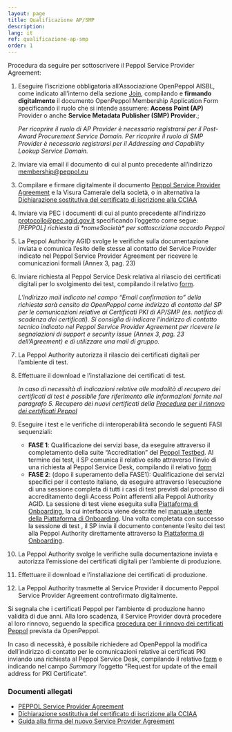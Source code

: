 ```yaml
---
layout: page
title: Qualificazione AP/SMP
description:
lang: it
ref: qualificazione-ap-smp
order: 1
---
```

Procedura da seguire per sottoscrivere il Peppol Service Provider Agreement:

1. Eseguire l’iscrizione obbligatoria all’Associazione OpenPeppol AISBL, come indicato all’interno della sezione [Join](https://peppol.org/join/), compilando e **firmando digitalmente** il documento OpenPeppol Membership Application Form specificando il ruolo che si intende assumere: **Access Point (AP)** Provider o anche **Service Metadata Publisher (SMP) Provider**.;

      _Per ricoprire il ruolo di AP Provider è necessario registrarsi per il Post-Award Procurement Service Domain._
      _Per ricoprire il ruolo di SMP Provider è necessario registrarsi per il Addressing and Capability Lookup Service Domain._

2. Inviare via email il documento di cui al punto precedente all’indirizzo [membership@peppol.eu](mailto:membership@peppol.eu)

3. Compilare e firmare digitalmente il documento [Peppol Service Provider Agreement](https://peppol.agid.gov.it/attachments/PeppolServiceProviderAgreement_v4.0.1.pdf) e la Visura Camerale della società, o in alternativa la [Dichiarazione sostitutiva del certificato di iscrizione alla CCIAA](https://peppol.agid.gov.it/attachments/dichirazione_rea_compilabile_rev201812.pdf)

4. Inviare via PEC i documenti di cui al punto precedente all’indirizzo [protocollo@pec.agid.gov.it](mailto:protocollo@pec.agid.gov.it) specificando l’oggetto come segue: _[PEPPOL] richiesta di \*nomeSocietà\* per sottoscrizione accordo Peppol_

5. La Peppol Authority AGID svolge le verifiche sulla documentazione inviata e comunica l’esito delle stesse al contatto del Service Provider indicato nel Peppol Service Provider Agreement per ricevere le comunicazioni formali (Annex 3, pag. 23)

6. Inviare richiesta al Peppol Service Desk relativa al rilascio dei certificati digitali per lo svolgimento dei test, compilando il relativo [form](https://openpeppol.atlassian.net/servicedesk/customer/portal/1/group/1/create/13).

      _L’indirizzo mail indicato nel campo “Email confirmation to” della richiesta sarà censito da OpenPeppol come indirizzo di contatto del SP per le comunicazioni relative ai Certificati PKI di AP/SMP (es. notifica di scadenza dei certificati). Si consiglia di indicare l’indirizzo di contatto tecnico indicato nel Peppol Service Provider Agreement per ricevere le segnalazioni di support e security issue (Annex 3, pag. 23 dell’Agreement) e di utilizzare una mail di gruppo._

7. La Peppol Authority autorizza il rilascio dei certificati digitali per l’ambiente di test.

8. Effettuare il download e l’installazione dei certificati di test.

      _In caso di necessità di indicazioni relative alle modalità di recupero dei certificati di test è possibile fare riferimento alle informazioni fornite nel paragrafo 5. Recupero dei nuovi certificati della [Procedura per il rinnovo dei certificati Peppol](https://peppol-docs.agid.gov.it/manuali_utente/rinnovo_certificati_peppol)_

9. Eseguire i test e le verifiche di interoperabilità secondo le seguenti FASI sequenziali:
    - **FASE 1**: Qualificazione dei servizi base, da eseguire attraverso il completamento della suite “Accreditation” del [Peppol Testbed](https://www.testbed.peppol.org/). Al termine dei test, il SP comunica il relativo esito attraverso l’invio di una richiesta al Peppol Service Desk, compilando il relativo [form](https://openpeppol.atlassian.net/servicedesk/customer/portal/1/group/1/create/16)
    - **FASE 2**: (dopo il superamento della FASE1): Qualificazione dei servizi specifici per il contesto italiano, da eseguire attraverso l’esecuzione di una sessione completa di tutti i casi di test previsti dal processo di accreditamento degli Access Point afferenti alla Peppol Authority AGID. La sessione di test viene eseguita sulla [Piattaforma di Onboarding](https://peppol.agid.gov.it/it/qualificazione-ap-smp/piattaforma-onboarding/), la cui interfaccia viene descritte nel [manuale utente della Piattaforma di Onboarding](https://peppol-docs.agid.gov.it/manuali_utente/onboarding). Una volta completata con successo la sessione di test , il SP invia il documento contenente l’esito dei test alla Peppol Authority direttamente attraverso la <a href="https://peppol-onboarding.agid.gov.it/piattaforma-onboarding/" data-proofer-ignore>Piattaforma di Onboarding</a>.

10. La Peppol Authority svolge le verifiche sulla documentazione inviata e autorizza l’emissione dei certificati digitali per l’ambiente di produzione.

11. Effettuare il download e l’installazione dei certificati di produzione.

12. La Peppol Authority trasmette al Service Provider il documento Peppol Service Provider Agreement controfirmato digitalmente.

Si segnala che i certificati Peppol per l’ambiente di produzione hanno validità di due anni. Alla loro scadenza, il Service Provider dovrà procedere al loro rinnovo, seguendo la specifica [procedura per il rinnovo dei certificati Peppol](https://peppol-docs.agid.gov.it/manuali_utente/rinnovo_certificati_peppol) prevista da OpenPeppol.

In caso di necessità, è possibile richiedere ad OpenPeppol la modifica dell’indirizzo di contatto per le comunicazioni relative ai certificati PKI inviando una richiesta al Peppol Service Desk, compilando il relativo [form](https://openpeppol.atlassian.net/servicedesk/customer/portal/1/group/1/create/12) e indicando nel campo _Summary_ l’oggetto “Request for update of the email address for PKI Certificate”.

### Documenti allegati

- [PEPPOL Service Provider Agreement](/attachments/PeppolServiceProviderAgreement_v4.0.1.pdf)
- [Dichiarazione sostitutiva del certificato di iscrizione alla CCIAA](/attachments/dichirazione_rea_compilabile_rev201812.pdf)
- [Guida alla firma del nuovo Service Provider Agreement](/attachments/Guide_signing_agreement_V_1_0.pdf)